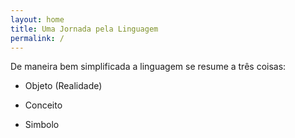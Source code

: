 ```yaml
---
layout: home
title: Uma Jornada pela Linguagem
permalink: /
---
```


De maneira bem simplificada a linguagem se resume a três coisas:

* Objeto (Realidade)

* Conceito

* Simbolo

